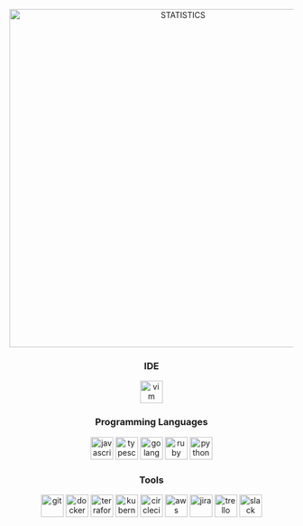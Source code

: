 <p align="center">
  <a href="https://crazyoptimist.net">
    <img alt="STATISTICS" width="600px" src="https://github-readme-stats.vercel.app/api?username=crazyoptimist&count_private=true&show_icons=true&theme=gruvbox" />
  </a>
</p>

<h3 align="center">IDE</h3>
<p align="center"> 
  <img src="https://cdn.jsdelivr.net/gh/devicons/devicon/icons/vim/vim-original.svg" alt="vim" width="40" height="40"/>
</p>

<h3 align="center">Programming Languages</h3>
<p align="center"> 
  <img src="https://cdn.jsdelivr.net/gh/devicons/devicon/icons/javascript/javascript-original.svg" alt="javascript" width="40" height="40"/>
  <img src="https://cdn.jsdelivr.net/gh/devicons/devicon/icons/typescript/typescript-original.svg" alt="typescript" width="40" height="40"/>
  <img src="https://cdn.jsdelivr.net/gh/devicons/devicon/icons/go/go-original.svg" alt="golang" width="40" height="40"/>
  <img src="https://cdn.jsdelivr.net/gh/devicons/devicon/icons/ruby/ruby-original.svg" alt="ruby" width="40" height="40"/>
  <img src="https://cdn.jsdelivr.net/gh/devicons/devicon/icons/python/python-original.svg" alt="python" width="40" height="40"/>
</p>

<h3 align="center">Tools</h3>
<p align="center">
  <img src="https://cdn.jsdelivr.net/gh/devicons/devicon/icons/git/git-original.svg" alt="git" width="40" height="40"/>
  <img src="https://cdn.jsdelivr.net/gh/devicons/devicon/icons/docker/docker-original.svg" alt="docker" width="40" height="40"/>
  <img src="https://img.icons8.com/color/344/terraform.png" alt="terraform" width="40" height="40"/>
  <img src="https://cdn.jsdelivr.net/gh/devicons/devicon/icons/kubernetes/kubernetes-plain.svg" alt="kubernetes" width="40" height="40"/>
  <img src="https://cdn.jsdelivr.net/gh/devicons/devicon/icons/circleci/circleci-plain.svg" alt="circleci" width="40" height="40"/>
  <img src="https://cdn.jsdelivr.net/gh/devicons/devicon/icons/amazonwebservices/amazonwebservices-original.svg" alt="aws" width="40" height="40"/>
  <img src="https://cdn.jsdelivr.net/gh/devicons/devicon/icons/jira/jira-original.svg" alt="jira" width="40" height="40"/>
  <img src="https://cdn.jsdelivr.net/gh/devicons/devicon/icons/trello/trello-plain.svg" alt="trello" width="40" height="40"/>
  <img src="https://cdn.jsdelivr.net/gh/devicons/devicon/icons/slack/slack-original.svg" alt="slack" width="40" height="40"/>
</p>
